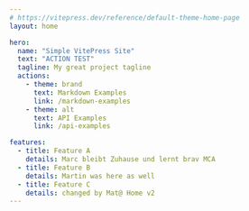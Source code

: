 ```yaml
---
# https://vitepress.dev/reference/default-theme-home-page
layout: home

hero:
  name: "Simple VitePress Site"
  text: "ACTION TEST"
  tagline: My great project tagline
  actions:
    - theme: brand
      text: Markdown Examples
      link: /markdown-examples
    - theme: alt
      text: API Examples
      link: /api-examples

features:
  - title: Feature A
    details: Marc bleibt Zuhause und lernt brav MCA
  - title: Feature B
    details: Martin was here as well
  - title: Feature C
    details: changed by Mat@ Home v2
---
```


